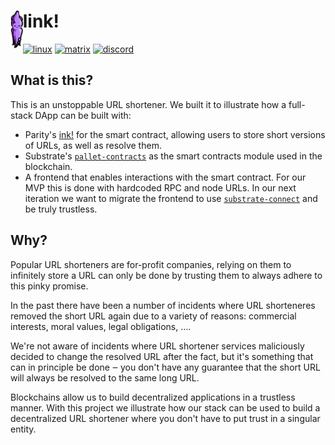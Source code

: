 <h1>
    <img src="./.images/ink-squid.svg" alt="squink, the ink! mascot" style="vertical-align: middle" align="left" height="60" />link!
</h1>

[![linux][a1]][a2] [![matrix][k1]][k2] [![discord][l1]][l2]

[a1]: https://gitlab.parity.io/parity/link/badges/master/pipeline.svg
[a2]: https://gitlab.parity.io/parity/link/pipelines?ref=master
[k1]: https://img.shields.io/badge/matrix-chat-brightgreen.svg?style=flat
[k2]: https://riot.im/app/#/room/#ink:matrix.parity.io
[l1]: https://img.shields.io/discord/722223075629727774?style=flat-square&label=discord
[l2]: https://discord.com/invite/wGUDt2p

## What is this?

This is an unstoppable URL shortener. We built it to illustrate how a
full-stack DApp can be built with:

* Parity's [ink!](https://github.com/paritytech/ink) for the smart contract,
  allowing users to store short versions of URLs, as well as resolve them.
* Substrate's [`pallet-contracts`](https://github.com/paritytech/substrate/tree/master/frame/contracts)
  as the smart contracts module used in the blockchain.
* A frontend that enables interactions with the smart contract.
  For our MVP this is done with hardcoded RPC and node URLs.
	In our next iteration we want to migrate the frontend to use 
	[`substrate-connect`](https://github.com/paritytech/substrate-connect)
	and be truly trustless.

## Why?

Popular URL shorteners are for-profit companies, relying on them to
infinitely store a URL can only be done by trusting them to always
adhere to this pinky promise.

In the past there have been a number of incidents where URL shorteneres
removed the short URL again due to a variety of reasons: commercial
interests, moral values, legal obligations, ….

We're not aware of incidents where URL shortener services maliciously
decided to change the resolved URL after the fact, but it's something
that can in principle be done ‒ you don't have any guarantee that 
the short URL will always be resolved to the same long URL.

Blockchains allow us to build decentralized applications in a trustless
manner. With this project we illustrate how our stack can be used
to build a decentralized URL shortener where you don't have to put
trust in a singular entity.
